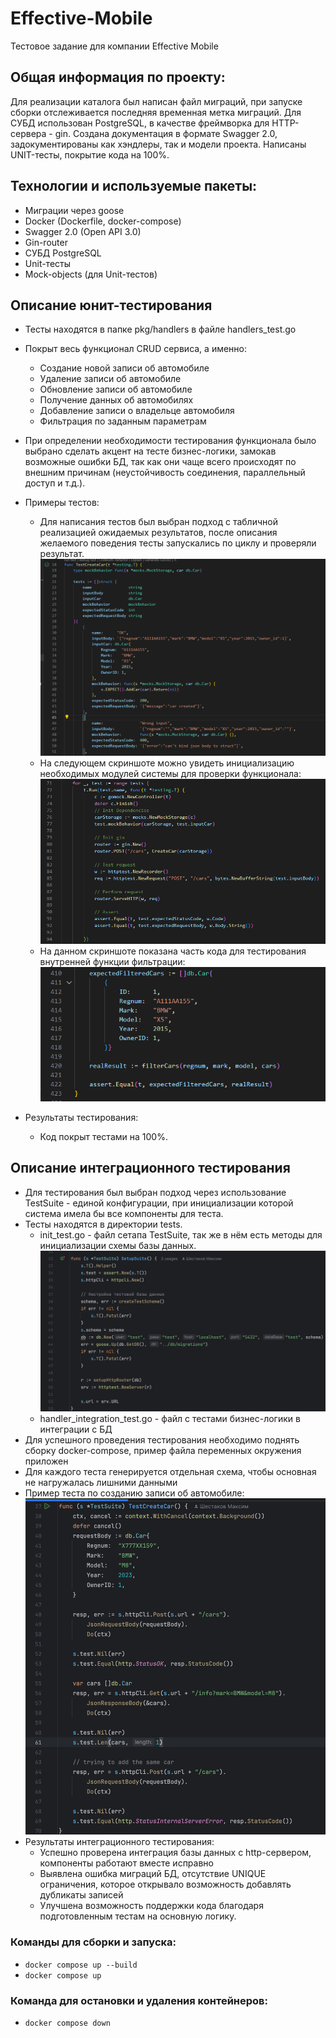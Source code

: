 # Effective-Mobile
Тестовое задание для компании Effective Mobile

## Общая информация по проекту:

Для реализации каталога был написан файл миграций, при запуске сборки отслеживается последняя временная метка миграций. Для СУБД использован PostgreSQL, в качестве фреймворка для HTTP-сервера - gin. Создана документация в формате Swagger 2.0, задокументированы как хэндлеры, так и модели проекта. Написаны UNIT-тесты, покрытие кода на 100%.

## Технологии и используемые пакеты:

- Миграции через goose
- Docker (Dockerfile, docker-compose)
- Swagger 2.0 (Open API 3.0)
- Gin-router
- СУБД PostgreSQL
- Unit-тесты
- Mock-objects (для Unit-тестов)

## Описание юнит-тестирования

- Тесты находятся в папке pkg/handlers в файле handlers_test.go
- Покрыт весь функционал CRUD сервиса, а именно:
    - Создание новой записи об автомобиле
    - Удаление записи об автомобиле
    - Обновление записи об автомобиле
    - Получение данных об автомобилях
    - Добавление записи о владельце автомобиля
    - Фильтрация по заданным параметрам

- При определении необходимости тестирования функционала было выбрано сделать акцент на тесте бизнес-логики, замокав возможные ошибки БД, так как они чаще всего происходят по внешним причинам (неустойчивость соединения, параллельный доступ и т.д.).

- Примеры тестов:
    -  Для написания тестов был выбран подход с табличной реализацией ожидаемых результатов, после описания желаемого поведения тесты запускались по циклу и проверяли результат. ![Юнит-тест создания автомобиля](img/unit-test.png)
    - На следующем скриншоте можно увидеть инициализацию необходимых модулей системы для проверки функционала: ![Инициализация](img/init.png)
    - На данном скриншоте показана часть кода для тестирования внутренней функции фильтрации:  ![Тест фильтрации](img/filter.png)

- Результаты тестирования: 
    - Код покрыт тестами на 100%.


## Описание интеграционного тестирования

- Для тестирования был выбран подход через использование TestSuite - единой конфигурации, при инициализации которой система имела бы все компоненты для теста.
- Тесты находятся в директории tests. 
  - init_test.go - файл сетапа TestSuite, так же в нём есть методы для инициализации схемы базы данных. ![img.png](img/setup.png)
  - handler_integration_test.go - файл с тестами бизнес-логики в интеграции с БД
- Для успешного проведения тестирования необходимо поднять сборку docker-compose, пример файла переменных окружения приложен
- Для каждого теста генерируется отдельная схема, чтобы основная не нагружалась лишними данными
- Пример теста по созданию записи об автомобиле: ![img.png](img/integration_test.png)
- Результаты интеграционного тестирования:
  - Успешно проверена интеграция базы данных с http-сервером, компоненты работают вместе исправно
  - Выявлена ошибка миграций БД, отсутствие UNIQUE ограничения, которое открывало возможность добавлять дубликаты записей
  - Улучшена возможность поддержки кода благодаря подготовленным тестам на основную логику.


### Команды для сборки и запуска:

- ```docker compose up --build```
- ```docker compose up```

### Команда для остановки и удаления контейнеров:

- ```docker compose down```







